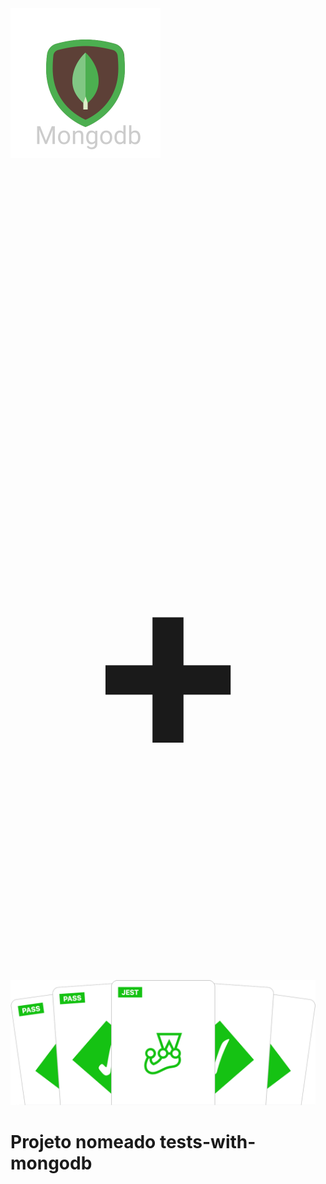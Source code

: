<span align="center">
    <img src="./.github/assets/mongodb.png" alt="MongoDB" height="240"/>
    <h1 style="font-size: 400px;">+</h1>
    <img src="./.github/assets/jest-readme-headline.png" alt="MongoDB" height=200" > 
</span>

# Projeto nomeado tests-with-mongodb
